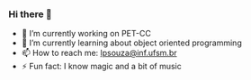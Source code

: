 ### Hi there 👋

- 🔭 I’m currently working on PET-CC  
- 🌱 I’m currently learning about object oriented programming
- 📫 How to reach me: lpsouza@inf.ufsm.br
- ⚡ Fun fact: I know magic and a bit of music
<!--
**LuigiSouza/LuigiSouza** is a ✨ _special_ ✨ repository because its `README.md` (this file) appears on your GitHub profile.

Here are some ideas to get you started:

- 👯 I’m looking to collaborate on ...
- 🤔 I’m looking for help with ...
- 💬 Ask me about ...
- 😄 Pronouns: ...
- ⚡ Fun fact: ...
-->
